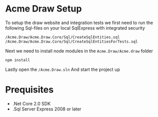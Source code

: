 # Acme Draw Setup

To setup the draw website and integration tests we first need to run the following Sql-files on your local SqlExpress with integrated security
```
/Acme.Draw/Acme.Draw.Core/Sql/CreateSqlEntities.sql
/Acme.Draw/Acme.Draw.Core/Sql/CreateSqlEntitiesForTests.sql
```
Next we need to install node modules in the ```Acme.Draw/Acme.draw``` folder
```
npm install
```
Lastly open the ```/Acme.Draw.sln```
And start the project up

# Prequisites

  - .Net Core 2.0 SDK
  - .Sql Server Express 2008 or later


